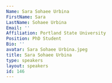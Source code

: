 ```yaml
---
Name: Sara Sohaee Urbina
FirstName: Sara
LastName: Sohaee Urbina
Email: ''
Affiliation: Portland State University
Position: PhD Student
Bio: ''
avatar: Sara Sohaee Urbina.jpeg
title: Sara Sohaee Urbina
type: speakers
layout: speakers
id: 146
---
```

